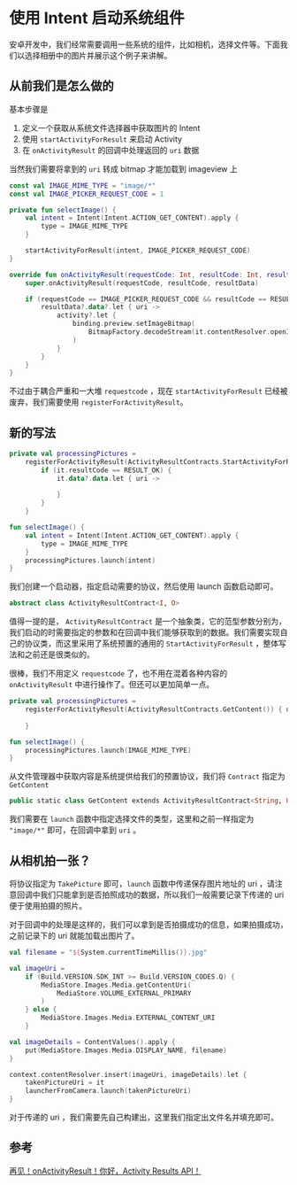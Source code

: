 # 使用 Intent 启动系统组件

安卓开发中，我们经常需要调用一些系统的组件，比如相机，选择文件等。下面我们以选择相册中的图片并展示这个例子来讲解。

## 从前我们是怎么做的

基本步骤是

1. 定义一个获取从系统文件选择器中获取图片的 Intent
2. 使用 `startActivityForResult` 来启动 Activity
3. 在 `onActivityResult` 的回调中处理返回的 `uri` 数据

当然我们需要将拿到的 `uri` 转成 bitmap 才能加载到 imageview 上

```kotlin
const val IMAGE_MIME_TYPE = "image/*"
const val IMAGE_PICKER_REQUEST_CODE = 1

private fun selectImage() {
    val intent = Intent(Intent.ACTION_GET_CONTENT).apply {
        type = IMAGE_MIME_TYPE
    }

    startActivityForResult(intent, IMAGE_PICKER_REQUEST_CODE)
}

override fun onActivityResult(requestCode: Int, resultCode: Int, resultData: Intent?) {
    super.onActivityResult(requestCode, resultCode, resultData)

    if (requestCode == IMAGE_PICKER_REQUEST_CODE && resultCode == RESULT_OK) {
        resultData?.data?.let { uri ->
            activity?.let {
                binding.preview.setImageBitmap(
                    BitmapFactory.decodeStream(it.contentResolver.openInputStream(uri))
                )
            }
        }
    }
}
```

不过由于耦合严重和一大堆 `requestcode` ，现在 `startActivityForResult` 已经被废弃，我们需要使用 `registerForActivityResult`。

## 新的写法

```kotlin
private val processingPictures =
    registerForActivityResult(ActivityResultContracts.StartActivityForResult()) {
        if (it.resultCode == RESULT_OK) {
            it.data?.data.let { uri ->
            
            }
        }
    }

fun selectImage() {
    val intent = Intent(Intent.ACTION_GET_CONTENT).apply {
        type = IMAGE_MIME_TYPE
    }
    processingPictures.launch(intent)
}
```

我们创建一个启动器，指定启动需要的协议，然后使用 launch 函数启动即可。

```kotlin
abstract class ActivityResultContract<I, O>
```

值得一提的是， `ActivityResultContract` 是一个抽象类，它的范型参数分别为，我们启动的时需要指定的参数和在回调中我们能够获取到的数据。我们需要实现自己的协议类，而这里采用了系统预置的通用的 `StartActivityForResult` ，整体写法和之前还是很类似的。

很棒，我们不用定义 `requestcode` 了，也不用在混着各种内容的 `onActivityResult` 中进行操作了。但还可以更加简单一点。

```kotlin
private val processingPictures =
    registerForActivityResult(ActivityResultContracts.GetContent()) { uri ->
        
    }

fun selectImage() {
    processingPictures.launch(IMAGE_MIME_TYPE)
}
```

从文件管理器中获取内容是系统提供给我们的预置协议，我们将 `Contract` 指定为 `GetContent`

```kotlin
public static class GetContent extends ActivityResultContract<String, Uri>
```

我们需要在 `launch` 函数中指定选择文件的类型，这里和之前一样指定为 `"image/*"` 即可，在回调中拿到 `uri` 。

## 从相机拍一张？

将协议指定为 `TakePicture` 即可，`launch` 函数中传递保存图片地址的 uri ，请注意回调中我们只能拿到是否拍照成功的数据，所以我们一般需要记录下传递的 uri 便于使用拍摄的照片。

对于回调中的处理是这样的，我们可以拿到是否拍摄成功的信息，如果拍摄成功，之前记录下的 uri 就能加载出图片了。

```kotlin
val filename = "${System.currentTimeMillis()}.jpg"

val imageUri =
    if (Build.VERSION.SDK_INT >= Build.VERSION_CODES.Q) {
        MediaStore.Images.Media.getContentUri(
            MediaStore.VOLUME_EXTERNAL_PRIMARY
        )
    } else {
        MediaStore.Images.Media.EXTERNAL_CONTENT_URI
    }

val imageDetails = ContentValues().apply {
    put(MediaStore.Images.Media.DISPLAY_NAME, filename)
}

context.contentResolver.insert(imageUri, imageDetails).let {
    takenPictureUri = it
    launcherFromCamera.launch(takenPictureUri)
}
```

对于传递的 uri ，我们需要先自己构建出，这里我们指定出文件名并填充即可。

## 参考

[再见！onActivityResult！你好，Activity Results API！](https://segmentfault.com/a/1190000037601888)

